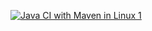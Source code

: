[![Java CI with Maven in Linux 1](https://github.com/BakhaMadiev/ci_examples/actions/workflows/maven.yml/badge.svg?branch=master)](https://github.com/BakhaMadiev/ci_examples/actions)

